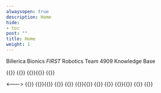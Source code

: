 ```yaml
---
alwaysopen: true
description: Home
hide:
- toc
post: ""
title: Home
weight: 1
---
```


Billerica Bionics _FIRST_ Robotics Team 4909 Knowledge Base


{{<columns markdown="false" >}}
{{<panel theme="default" header="## [Equipment](/equipment)">}}
    {{<children depth=2 description="" page="equipment">}}{{</children>}}
{{</panel>}}

<--->
{{<panel theme="default" header="## [Guides](/guides)">}}
    {{<children depth=2 description="" page="guides">}}{{</children>}}
{{</panel>}}
{{<panel theme="default" header="## [Robots & Designs](/robots)">}}
    {{<children depth=2 description="" page="robots">}}{{</children>}}
{{</panel>}}
{{<panel theme="default" header="## [Team Structure](/team-structure)">}}
    {{<children depth=2 description="" page="team-structure">}}{{</children>}}
{{</panel>}}
{{</columns>}}

